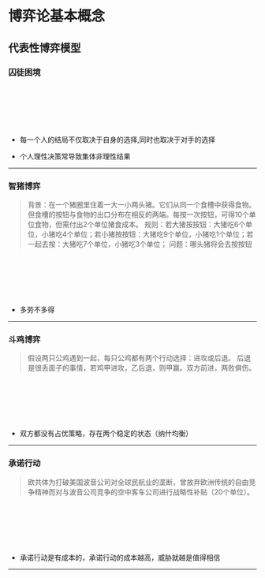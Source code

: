 # 博弈论基本概念

## 代表性博弈模型

### 囚徒困境
>
<br/>
<br/>
<br/>
<br/>
<br/>

* 每一个人的结局不仅取决于自身的选择,同时也取决于对手的选择

* 个人理性决策常导致集体非理性结果

---
### 智猪博弈
>背景：在一个猪圈里住着一大一小两头猪。它们从同一个食槽中获得食物。但食槽的按钮与食物的出口分布在相反的两端。每按一次按钮，可得10个单位食物，但需付出2个单位猪食成本。
>规则：若大猪按按钮：大猪吃6个单位，小猪吃4个单位；若小猪按按钮：大猪吃9个单位，小猪吃1个单位；若一起去按：大猪吃7个单位，小猪吃3个单位；
>问题：哪头猪将会去按按钮
<br/>
<br/>
<br/>
<br/>
<br/>

* 多劳不多得

---
### 斗鸡博弈
>假设两只公鸡遇到一起，每只公鸡都有两个行动选择：进攻或后退。
>后退是很丢面子的事情，若鸡甲进攻，乙后退，则甲赢。双方前进，两败俱伤。
<br/>
<br/>
<br/>
<br/>
<br/>

* 双方都没有占优策略，存在两个稳定的状态（纳什均衡）

---
### 承诺行动
>欧共体为打破美国波音公司对全球民航业的垄断，曾放弃欧洲传统的自由竞争精神而对与波音公司竞争的空中客车公司进行战略性补贴（20个单位）。
<br/>
<br/>
<br/>
<br/>
<br/>

* 承诺行动是有成本的，承诺行动的成本越高，威胁就越是值得相信

---







